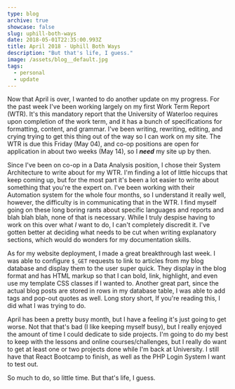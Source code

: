 ```yaml
---
type: blog
archive: true
showcase: false
slug: uphill-both-ways
date: 2018-05-01T22:35:00.993Z
title: April 2018 - Uphill Both Ways
description: "But that's life, I guess."
image: /assets/blog__default.jpg
tags:
  - personal
  - update
---
```


<p>Now that April is over, I wanted to do another update on my progress. For the past week I've been working largely on my first Work Term Report (WTR). It's this mandatory report that the University of Waterloo requires upon completion of the work term, and it has a bunch of specifications for formatting, content, and grammar. I've been writing, rewriting, editing, and crying trying to get this thing out of the way so I can work on my site. The WTR is due this Friday (May 04), and co-op positions are open for application in about two weeks (May 14), so I <b><i>need</i></b> my site up by then.</p>

<p>Since I've been on co-op in a Data Analysis position, I chose their System Architecture to write about for my WTR. I'm finding a lot of little hiccups that keep coming up, but for the most part it's been a lot easier to write about something that you're the expert on. I've been working with their Automation system for the whole four months, so I understand it really well, however, the difficulty is in communicating that in the WTR. I find myself going on these long boring rants about specific languages and reports and blah blah blah, none of that is necessary. While I truly despise having to work on this over what <i>I</i> want to do, I can't completely discredit it. I've gotten better at deciding what needs to be cut when writing explanatory sections, which would do wonders for my documentation skills.</p>

<p>As for my website deployment, I made a great breakthrough last week. I was able to configure <code>$_GET</code> requests to link to articles from my blog database and display them to the user super quick. They display in the blog format and has HTML markup so that I can bold, link, highlight, and even use my template CSS classes if I wanted to. Another great part, since the actual blog posts are stored in rows in my database table, I was able to add tags and pop-out quotes as well. Long story short, If you're reading this, I did what I was trying to do.</p>

<p>April has been a pretty busy month, but I have a feeling it's just going to get worse. Not that that's bad (I like keeping myself busy), but I really enjoyed the amount of time I could dedicate to side projects. I'm going to do my best to keep with the lessons and online courses/challenges, but I really do want to get at least one or two projects done while I'm back at University. I still have that React Bootcamp to finish, as well as the PHP Login System I want to test out.</p>

<p>So much to do, so little time. But that's life, I guess.</p>
